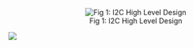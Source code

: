 <figure style="text-align: center">
  <img
    src="/assets/i2c-architecture.png"
    alt="Fig 1: I2C High Level Design"
  />
  <figcaption>Fig 1: I2C High Level Design</figcaption>
</figure>

![](/assets/i2c-architecture.png)